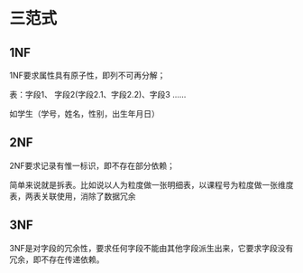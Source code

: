 # 三范式

## 1NF

1NF要求属性具有原子性，即列不可再分解；

表：字段1、 字段2(字段2.1、字段2.2)、字段3 ......

如学生（学号，姓名，性别，出生年月日）


## 2NF

2NF要求记录有惟一标识，即不存在部分依赖；

简单来说就是拆表。比如说以人为粒度做一张明细表，以课程号为粒度做一张维度表，两表关联使用，消除了数据冗余

## 3NF

3NF是对字段的冗余性，要求任何字段不能由其他字段派生出来，它要求字段没有冗余，即不存在传递依赖。

